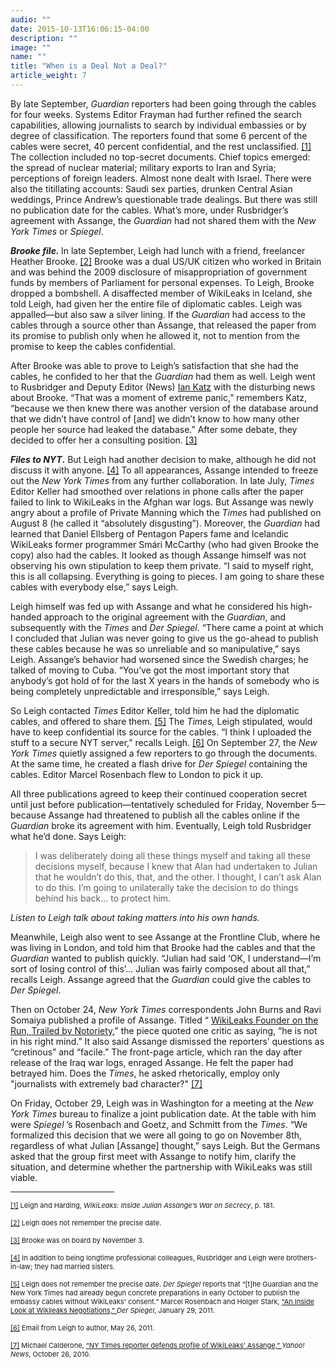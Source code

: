 ```yaml
---
audio: ""
date: 2015-10-13T16:06:15-04:00
description: ""
image: ""
name: ""
title: "When is a Deal Not a Deal?"
article_weight: 7
---
```


By late September, <em>Guardian </em>reporters had been going through the cables 
for four weeks. Systems Editor Frayman had further refined the search capabilities, 
allowing journalists to search by individual embassies or by degree of classification. 
The reporters found that some 6 percent of the cables were secret, 40 percent confidential, 
and the rest unclassified.
<a href="#_ftn1" name="_ftnref1" title="">[1]</a> 
The collection included no top-secret documents. Chief topics emerged: the spread of nuclear 
material; military exports to Iran and Syria; perceptions of foreign leaders. 
Almost none dealt with Israel. There were also the titillating accounts: Saudi sex parties, 
drunken Central Asian weddings, Prince Andrew&rsquo;s questionable trade dealings. But there 
was still no publication date for the cables. What&rsquo;s more, under Rusbridger&rsquo;s 
agreement with Assange, the <em>Guardian</em> had not shared them with the <em>New York Times</em> 
or <em>Spiegel</em>.


<strong><em>Brooke file.</em> </strong>In late September, Leigh had lunch with a friend, 
freelancer Heather Brooke.
<a href="#_ftn2" name="_ftnref2" title="">[2]</a> 
Brooke was a dual US/UK citizen who worked in Britain and was behind the 2009 disclosure 
of misappropriation of government funds by members of Parliament for personal expenses. 
To Leigh, Brooke dropped a bombshell. A disaffected member of WikiLeaks in Iceland, she 
told Leigh, had given her the entire file of diplomatic cables. Leigh was appalled&mdash;but 
also saw a silver lining. If the <em>Guardian</em> had access to the cables through a source 
other than Assange, that released the paper from its promise to publish only when he allowed 
it, not to mention from the promise to keep the cables confidential.


After Brooke was able to prove to Leigh&rsquo;s satisfaction that she had the cables, 
he confided to her that the <em>Guardian</em> had them as well. Leigh went to Rusbridger 
and Deputy Editor (News) <a href="biographies/ian-katz">Ian Katz</a> with the 
disturbing news about Brooke. &ldquo;That was a moment of extreme panic,&rdquo; remembers 
Katz, &ldquo;because we then knew there was another version of the database around that we 
didn&rsquo;t have control of [and] we didn&rsquo;t know to how many other people her source 
had leaked the database.&rdquo; After some debate, they decided to offer her a consulting 
position.
<a href="#_ftn3" name="_ftnref3" title="">[3]</a>


<strong><em>Files to NYT</em>.</strong> But Leigh had another decision to make, although 
he did not discuss it with anyone.
<a href="#_ftn4" name="_ftnref4" title="">[4]</a> 
To all appearances, Assange intended to freeze out the <em>New York Times</em> from any further 
collaboration. In late July, <em>Times</em> Editor Keller had smoothed over relations in phone 
calls after the paper failed to link to WikiLeaks in the Afghan war logs. But Assange was newly 
angry about a profile of Private Manning which the <em>Times</em> had published on August 8 
(he called it &ldquo;absolutely disgusting&rdquo;). Moreover, the <em>Guardian</em> had learned 
that Daniel Ellsberg of Pentagon Papers fame and Icelandic WikiLeaks former programmer Sm&aacute;ri 
McCarthy (who had given Brooke the copy) also had the cables. It looked as though Assange himself 
was not observing his own stipulation to keep them private. &ldquo;I said to myself right, this is 
all collapsing. Everything is going to pieces. I am going to share these cables with everybody 
else,&rdquo; says Leigh.



Leigh himself was fed up with Assange and what he considered his high-handed approach to 
the original agreement with the <em>Guardian</em>, and subsequently with the <em>Times</em> 
and <em>Der Spiegel</em>. &ldquo;There came a point at which I concluded that Julian was never 
going to give us the go-ahead to publish these cables because he was so unreliable and so 
manipulative,&rdquo; says Leigh. Assange&rsquo;s behavior had worsened since the Swedish 
charges; he talked of moving to Cuba. &ldquo;You&rsquo;ve got the most important story that 
anybody&rsquo;s got hold of for the last X years in the hands of somebody who is being completely 
unpredictable and irresponsible,&rdquo; says Leigh.


So Leigh contacted <em>Times</em> Editor Keller, told him he had the diplomatic cables, 
and offered to share them.
<a href="#_ftn5" name="_ftnref5" title="">[5]</a> 
The <em>Times, </em>Leigh stipulated<em>,</em> would have to keep confidential its 
source for the cables. &ldquo;I think I uploaded the stuff to a secure NYT server,&rdquo; 
recalls Leigh.
<a href="#_ftn6" name="_ftnref6" title="">[6]</a> 
On September 27, the <em>New York Times</em> quietly assigned a few reporters to go 
through the documents. At the same time, he created a flash drive for <em>Der Spiegel</em> 
containing the cables. Editor Marcel Rosenbach flew to London to pick it up.


All three publications agreed to keep their continued cooperation secret until just 
before publication&mdash;tentatively scheduled for Friday, November 5&mdash;because 
Assange had threatened to publish all the cables online if the <em>Guardian</em> broke 
its agreement with him. Eventually, Leigh told Rusbridger what he&rsquo;d done. Says Leigh:

>I was deliberately doing all these things myself and taking all these decisions myself, 
>because I knew that Alan had undertaken to Julian that he wouldn&rsquo;t do this, that, 
>and the other. I thought, I can&rsquo;t ask Alan to do this. I&rsquo;m going to unilaterally 
>take the decision to do things behind his back&hellip; to protect him.


<i>Listen to Leigh talk about taking matters into his own hands.</i><br />
<img alt="" border="0" class="audiofile" src="../../files/audios/183/Leigh&#32;text&#32;quote.mp3" />



Meanwhile, Leigh also went to see Assange at the Frontline Club, where he was living in London, 
and told him that Brooke had the cables and that the <em>Guardian</em> wanted to publish quickly. 
&ldquo;Julian had said &lsquo;OK, I understand&mdash;I&rsquo;m sort of losing control of 
this&rsquo;&hellip; Julian was fairly composed about all that,&rdquo; recalls Leigh. Assange 
agreed that the <em>Guardian</em> could give the cables to <em>Der Spiegel</em>.



Then on October 24, <em>New York Times</em> correspondents John Burns and Ravi Somaiya published 
a profile of Assange. Titled &ldquo;
<a href="http://www.nytimes.com/2010/10/24/world/24assange.html">WikiLeaks Founder on the Run, Trailed by Notoriety</a>,&rdquo; the piece quoted one critic as saying, &ldquo;he is not in his right mind.&rdquo; It also said Assange dismissed the reporters&rsquo; questions as &ldquo;cretinous&rdquo; and &ldquo;facile.&rdquo; The front-page 
article, which ran the day after release of the Iraq war logs, enraged Assange. He felt the paper had betrayed 
him. Does the <em>Times</em>, he asked rhetorically, employ only &quot;journalists with extremely bad character?&quot;
<a href="#_ftn7" name="_ftnref7" title="">[7]</a>



On Friday, October 29, Leigh was in Washington for a meeting at the <em>New York Times </em>
bureau to finalize a joint publication date. At the table with him were <em>Spiegel</em>
&rsquo;s Rosenbach and Goetz, and Schmitt from the <em>Times</em>. &ldquo;We formalized this decision 
that we were all going to go on November 8th, regardless of what Julian [Assange] thought,&rdquo; says 
Leigh. But the Germans asked that the group first meet with Assange to notify him, clarify the situation, 
and determine whether the partnership with WikiLeaks was still viable.


<div>
	<hr align="left" size="1" width="33%" />
	<div id="ftn1">
		<p>
			<span style="font-size: 11px;">
			<a href="#_ftnref1" name="_ftn1" title="">[1]</a> 
			Leigh and Harding, <em>WikiLeaks: Inside Julian Assange&rsquo;s War on Secrecy</em>, p. 181.
			</span>
		</p>
	</div>
	<div id="ftn2">
		<p>
			<span style="font-size: 11px;">
			<a href="#_ftnref2" name="_ftn2" title="">[2]</a> 
			Leigh does not remember the precise date.
			</span>
		</p>
	</div>
	<div id="ftn3">
		<p>
			<span style="font-size: 11px;">
			<a href="#_ftnref3" name="_ftn3" title="">[3]</a> 
			Brooke was on board by November 3.
			</span>
		</p>
	</div>
	<div id="ftn4">
		<p>
			<span style="font-size: 11px;">
			<a href="#_ftnref4" name="_ftn4" title="">[4]</a> 
			In addition to being longtime professional colleagues, Rusbridger and Leigh 
			were brothers-in-law; they had married sisters.
			</span>
		</p>
	</div>
	<div id="ftn5">
		<p>
			<span style="font-size: 11px;">
			<a href="#_ftnref5" name="_ftn5" title="">[5]</a> 
			Leigh does not remember the precise date. <em>Der Spiegel</em> reports that 
			&ldquo;[t]he Guardian and the New York Times had already begun concrete preparations 
			in early October to publish the embassy cables without WikiLeaks&#39; consent.&rdquo; 
			Marcel Rosenbach and Holger Stark,
			<a class="extlink" href="http://readersupportednews.org/opinion2/370-wikileaks/4783-an-inside-look-at-wikileaks-negotiations" target="_blank">
			 &ldquo;An Inside Look at Wikileaks Negotiations,&rdquo;
			</a>
			<em>Der Spiegel</em>, January 29, 2011.
			</span>
		</p>
	</div>
	<div id="ftn6">
		<p>
			<span style="font-size: 11px;">
			<a href="#_ftnref6" name="_ftn6" title="">[6]</a> 
			Email from Leigh to author, May 26, 2011.
			</span>
		</p>
	</div>
	<div id="ftn7">
		<p>
			<span style="font-size: 11px;">
			<a href="#_ftnref7" name="_ftn7" title="">[7]</a> 
			Michael Calderone, 
			<a class="extlink" href="http://news.yahoo.com/s/yblog_upshot/20101026/cm_yblog_upshot/ny-times-reporter-defends-profile-of-wikileaks-assange" target="_blank">
			&ldquo;NY Times reporter defends profile of WikiLeaks&rsquo; Assange,&rdquo; 
			</a>
			<em>Yahoo! News</em>, October 26, 2010.
			</span>
		</p>
	</div>
</div>
</div>

